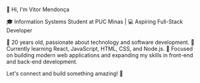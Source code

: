 👋 Hi, I'm Vitor Mendonça

🎓 Information Systems Student at PUC Minas | 💻 Aspiring Full-Stack Developer

🔹 20 years old, passionate about technology and software development.
🔹 Currently learning React, JavaScript, HTML, CSS, and Node.js.
🔹 Focused on building modern web applications and expanding my skills in front-end and back-end development.

Let's connect and build something amazing! 🚀


